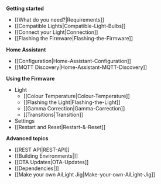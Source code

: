 **Getting started**
* [[What do you need?|Requirements]]
* [[Compatible Lights|Compatible-Light-Bulbs]]
* [[Connect your Light|Connection]]
* [[Flashing the Firmware|Flashing-the-Firmware]]

**Home Assistant**
* [[Configuration|Home-Assistant-Configuration]]
* [[MQTT Discovery|Home-Assistant-MQTT-Discovery]]

**Using the Firmware**
* Light
  * [[Colour Temperature|Colour-Temperature]]
  * [[Flashing the Light|Flashing-the-Light]]
  * [[Gamma Correction|Gamma-Correction]]
  * [[Transitions|Transition]]
* Settings
* [[Restart and Reset|Restart-&-Reset]]

**Advanced topics**
* [[REST API|REST-API]]
* [[Building Environments|]]
* [[OTA Updates|OTA-Updates]]
* [[Dependencies|]]
* [[Make your own AiLight Jig|Make-your-own-AiLight-Jig]]